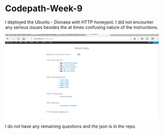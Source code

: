 # Codepath-Week-9

I deployed the Ubuntu - Dionaea with HTTP honeypot.
I did not encounter any serious issues besides the at times confusing nature of the instructions.

<img src="summary.png" width="800"> 

I do not have any remaining questions and the json is in the repo.

